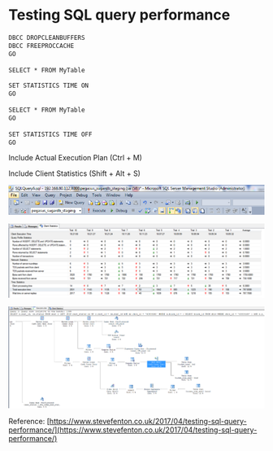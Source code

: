 # Testing SQL query performance



```text
DBCC DROPCLEANBUFFERS
DBCC FREEPROCCACHE 
GO

SELECT * FROM MyTable
```



```text
SET STATISTICS TIME ON
GO

SELECT * FROM MyTable
GO

SET STATISTICS TIME OFF
GO
```



Include Actual Execution Plan \(Ctrl + M\)

Include Client Statistics \(Shift + Alt + S\)

![](../.gitbook/assets/image%20%2826%29.png)

![](../.gitbook/assets/image%20%2838%29.png)

![](../.gitbook/assets/image%20%2882%29.png)



Reference: [https://www.stevefenton.co.uk/2017/04/testing-sql-query-performance/](https://www.stevefenton.co.uk/2017/04/testing-sql-query-performance/)





